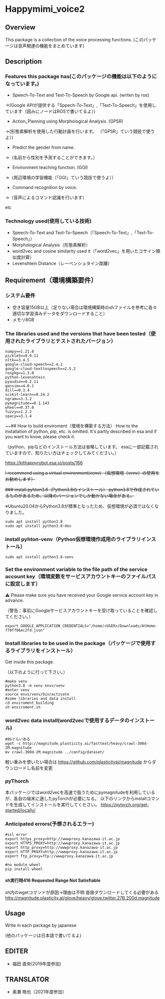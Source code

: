# Happymimi_voice2

## Overview
This package is a collection of the voice processing functions.
(このパッケージは音声関連の機能をまとめています)

## Description
### Features this package has(このパッケージの機能は以下のようになっています。)
- Speech-To-Text and Text-To-Speech by Google api. (writen by ros)

 →(Google APIが提供する「Sppech-To-Text」,「Text-To-Speech」を使用しています（因みにノードはROSで書いてるよ）)
 
- Action_Planning using Morphological Analysis. (GPSR)

 →(形態素解析を使用した行動計画を行います。 （「GPSR」ていう競技で使うよ）)
 
- Predict the gender from name.

 →（名前から性別を予測することができます。）
 
- Environment teaching function. (GGI)
 
 →（周辺環境の学習機能（「GGI」ていう競技で使うよ））

- Command recognition by voice.

→（音声によるコマンド認識を行います）
  
  etc

### Technology used(使用している技術)
- Speech-To-Text and Text-To-Speech（「Speech-To-Text」,「Text-To-Speech」）
- Morphological Analysis（形態素解析）
- word2vec and cosine similarity used it（「word2vec」を用いたコサイン類似度計算）
- Levenshtein Distance（レーベンシュタイン距離）

## Requirement（環境構築要件）
### システム要件
- 空き容量15GB以上（足りない場合は環境構築時のshファイルを参考に各々適切な学習済みデータをダウンロードすること）
- メモリ8GB

### The libraries used and the versions that have been tested（使用されたライブラリとテストされたバージョン）
```
numpy==1.21.0
pickle5==0.0.11
nltk==3.4.5
google-cloud-speech==2.4.1
google-cloud-texttospeech==2.5.2
rospkg==1.3.0
python-levenshtein
pyaudio==0.2.11
gensim==4.0.1
dill==0.3.4
scikit-learn==0.24.2
ngram==3.3.2
pymagnitude==0.1.143
wheel==0.37.0
fuzzy==1.2.2
spacy==3.1.4
```

~~## How to build enviroment（環境を構築する方法）
How to the installation of python, pip, etc. is omitted.
It's partly described in esa and if you want to know, please check it.

（python、pipなどのインストール方法は省略しています。
esaに一部記載されていますので、知りたい方はチェックしてみてください。）

https://kithappyrobot.esa.io/posts/166

~~I recommend using a virtual environment(venv)
（仮想環境（venv）の使用をお勧めします）~~

~~### install pyhton3.8（Python3.8のインストール）
python3.8で作成されているものがあるため、以降のバージョンでしか動かない場合がある。~~

※Ubuntu20.04からPython3.8が標準となったため、仮想環境が必須ではなくなりました。

```
sudo apt install python3.8
sudo apt install python3.8-dev
```

### install pyhton-venv（Python仮想環境作成用のライブラリインストール）
```
sudo apt install python3.8-venv
```

### Set the environment variable to the file path of the service account key（環境変数をサービスアカウントキーのファイルパスに設定します）
:warning: Please make sure you have received your Google service account key in advance.

（警告：事前にGoogleサービスアカウントキーを受け取っていることを確認してください。）

```
export GOOGLE_APPLICATION_CREDENTIALS="/home/<USER>/Downloads/AtHome-f70ff86ec2fd.json"
```
### Install libraries to be used in the package（パッケージで使用するライブラリをインストール）
Get inside this package.

（以下のように行って下さい。）

```
#make venv
python3.8 -m venv envs/venv
#enter venv
source envs/venv/bin/activate
#some libraries and data install
cd enviroment_building
sh enviroment.sh

```

### word2vec data install(word2vecで使用するデータのインストール)
```
#8Gぐらいある
wget -c http://magnitude.plasticity.ai/fasttext/heavy/crawl-300d-2M.magnitude
mv crawl-300d-2M.magnitude ../config/dataset/
```
軽い重みを使いたい場合は
https://github.com/plasticityai/magnitude
からダウンロードし名前を変更


### pyThorch
本パッケージではword2vecを高速で扱うためにpymagnitudeを利用しているが、各自の端末に適したpyTorchが必要になる。
以下のリンクからinstallコマンドを生成してインストールを実行してください。
https://pytorch.org/get-started/locally/

### Anticipated errors(予想されるエラー)
```
#ssl error
export https_proxy=http://wwwproxy.kanazawa-it.ac.jp
export HTTPS_PROXY=http://wwwproxy.kanazawa-it.ac.jp
export http_proxy=http://wwwproxy.kanazawa-it.ac.jp
export HTTP_PROXY=http://wwwproxy.kanazawa-it.ac.jp
export ftp_proxy=ftp://wwwproxy.kanazawa-it.ac.jp

#no module wheel
pip install wheel
```
#### sh実行時416 Requested Range Not Satisfiable
sh内のwgetコマンドが原因→理由は不明
直接ダウンロードしてくる必要がある
http://magnitude.plasticity.ai/glove/heavy/glove.twitter.27B.200d.magnitude

## Usage
Write in each package by japanese

(他のパッケージは日本語で書いてるよ)

## EDITER
- 福田 直央(2019年度参加)

## TRANSLATOR
- 奥瀬 皓也（2021年度参加）

